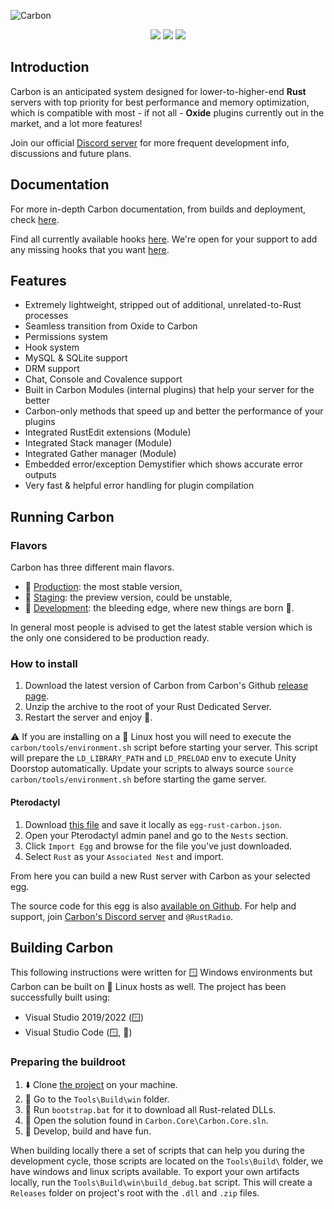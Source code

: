 ![Carbon](https://i.imgur.com/44dp6QQ.png)

<p align="center">
  <a href="https://github.com/Carbon-Modding/Carbon.Core/actions/workflows/develop-build.yml"><img src="https://github.com/Carbon-Modding/Carbon.Core/actions/workflows/develop-build.yml/badge.svg"></a>
  <a href="https://github.com/Carbon-Modding/Carbon.Core/actions/workflows/staging-build.yml"><img src="https://github.com/Carbon-Modding/Carbon.Core/actions/workflows/staging-build.yml/badge.svg"></a>
  <a href="https://github.com/Carbon-Modding/Carbon.Core/actions/workflows/production-build.yml"><img src="https://github.com/Carbon-Modding/Carbon.Core/actions/workflows/production-build.yml/badge.svg?branch=production"></a>
</p>

## Introduction
Carbon is an anticipated system designed for lower-to-higher-end **Rust** servers with top priority for best performance and memory optimization, which is compatible with most - if not all - **Oxide** plugins currently out in the market, and a lot more features!

Join our official [Discord server][discord] for more frequent development info, discussions and future plans.

## Documentation

For more in-depth Carbon documentation, from builds and deployment, check [here][documentation].

Find all currently available hooks [here][5].
We're open for your support to add any missing hooks that you want [here][6].

## Features
* Extremely lightweight, stripped out of additional, unrelated-to-Rust processes
* Seamless transition from Oxide to Carbon
* Permissions system
* Hook system
* MySQL & SQLite support
* DRM support
* Chat, Console and Covalence support
* Built in Carbon Modules (internal plugins) that help your server for the better
* Carbon-only methods that speed up and better the performance of your plugins
* Integrated RustEdit extensions (Module)
* Integrated Stack manager (Module)
* Integrated Gather manager (Module)
* Embedded error/exception Demystifier which shows accurate error outputs
* Very fast & helpful error handling for plugin compilation

## Running Carbon

### Flavors
Carbon has three different main flavors.

- 🥇 [Production]: the most stable version,
- 🥈 [Staging]: the preview version, could be unstable,
- 🥉 [Development]: the bleeding edge, where new things are born 🍼.

In general most people is advised to get the latest stable version which is the only one considered to be production ready.

### How to install
1. Download the latest version of Carbon from Carbon's Github [release page][2].
2. Unzip the archive to the root of your Rust Dedicated Server.
3. Restart the server and enjoy 🎉.

⚠️ If you are installing on a 🐧 Linux host you will need to execute the `carbon/tools/environment.sh` script before starting your server.
This script will prepare the `LD_LIBRARY_PATH` and `LD_PRELOAD` env to execute Unity Doorstop automatically.
Update your scripts to always source `source carbon/tools/environment.sh` before starting the game server.

#### Pterodactyl
1. Download [this file][3] and save it locally as `egg-rust-carbon.json`.
2. Open your Pterodactyl admin panel and go to the `Nests` section.
3. Click `Import Egg` and browse for the file you've just downloaded.
4. Select `Rust` as your `Associated Nest` and import.

From here you can build a new Rust server with Carbon as your selected egg.

The source code for this egg is also [available on Github][4].
For help and support, join [Carbon's Discord server][discord] and `@RustRadio`.

## Building Carbon

This following instructions were written for 🪟 Windows environments but Carbon can be built on 🐧 Linux hosts as well.
The project has been successfully built using:
  - Visual Studio 2019/2022 (🪟)
  - Visual Studio Code (🪟, 🐧)

### Preparing the buildroot

1. ⬇️ Clone [the project][1] on your machine.
2. 📂 Go to the `Tools\Build\win` folder.
3. 👟 Run `bootstrap.bat` for it to download all Rust-related DLLs.
4. 📒 Open the solution found in `Carbon.Core\Carbon.Core.sln`.
5. 🚀 Develop, build and have fun.

When building locally there a set of scripts that can help you during the development cycle, those scripts are located on the `Tools\Build\` folder, we have windows and linux scripts available.
To export your own artifacts locally, run the `Tools\Build\win\build_debug.bat` script.
This will create a `Releases` folder on project's root with the `.dll` and `.zip` files. 

[1]: https://github.com/Carbon-Modding/Carbon.Core
[2]: https://github.com/Carbon-Modding/Carbon.Core/releases/latest
[3]: https://raw.githubusercontent.com/jondpugh/Carbon-Ptero/main/egg-rust-carbon.json
[4]: https://github.com/jondpugh/Carbon-Ptero
[5]: https://carboncommunity.gitbook.io/docs/core/hooks/carbon-hooks
[6]: https://carboncommunity.gitbook.io/docs/core/hooks/incompatible-hooks

[production]: https://github.com/Carbon-Modding/Carbon.Core/releases/latest
[staging]: https://github.com/Carbon-Modding/Carbon.Core/releases/tag/staging_build
[development]: https://github.com/Carbon-Modding/Carbon.Core/releases/tag/develop_build

[discord]: https://discord.gg/eXPcNKK4yd
[documentation]: https://carboncommunity.gitbook.io/docs
